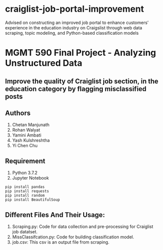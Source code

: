 # craiglist-job-portal-improvement
Advised on constructing an improved job portal to enhance customers’ experience in the education industry on Craigslist through web data scraping, topic modeling, and Python-based classification models

# MGMT 590 Final Project - Analyzing Unstructured Data

## Improve the quality of Craiglist job section, in the education category by flagging misclassified posts

## Authors
1. Chetan Manjunath
2. Rohan Walyat
3. Yamini Ambati
4. Yash Kulshreshtha
5. Yi Chen Chu

## Requirement
1. Python 3.7.2
2. Jupyter Notebook


````
pip install pandas
pip install requests
pip install random
pip install BeautifulSoup

````
## Different Files And Their Usage:
1. Scraping.py: Code for data collection and pre-processing for Craiglist job datatset.
2. MissClassifcation.py: Code for building classification model.
3. job.csv: This csv is an output file from scraping.
 
